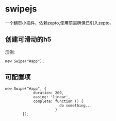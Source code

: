 # swipejs
一个翻页小插件。依赖zepto,使用前需确保已引入zepto。

## 创建可滑动的h5
示例:

    new Swipe("#app");

## 可配置项

    new Swipe("#app", {
                 duration: 200,
                 easing: 'linear',
                 complete: function () {
                             do something... 
                           }
            });
            